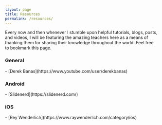 ```yaml
---
layout: page
title: Resources
permalink: /resources/
---
```


Every now and then whenever I stumble upon helpful tutorials, blogs, posts, and videos,
I will be featuring the amazing teachers here as a means of thanking them for sharing their knowledge throughout the world.
Feel free to bookmark this page.

<h3>General</h3>
  - [Derek Banas](https://www.youtube.com/user/derekbanas)

<h3>Android</h3>
  - [Slidenerd](https://slidenerd.com/)

<h3>iOS</h3>
  - [Rey Wenderlich](https://www.raywenderlich.com/category/ios)
